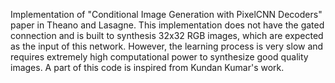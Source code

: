 Implementation of "Conditional Image Generation with PixelCNN Decoders" paper in Theano and Lasagne. This implementation does not have the gated connection and is built to synthesis 32x32 RGB images, which are expected as the input of this network. However, the learning process is very slow and requires extremely high computational power to synthesize good quality images. A part of this code is inspired from Kundan Kumar's work. 